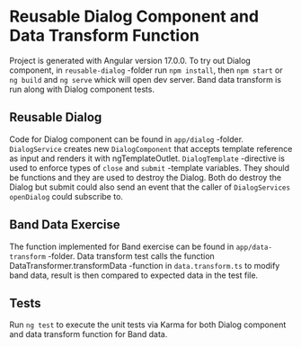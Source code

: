 # Reusable Dialog Component and Data Transform Function

Project is generated with Angular version 17.0.0. To try out Dialog component, in `reusable-dialog` -folder run `npm install`, then `npm start` or `ng build` and `ng serve` whick will open dev server. Band data transform is run along with Dialog component tests.

## Reusable Dialog

Code for Dialog component can be found in `app/dialog` -folder. `DialogService` creates new `DialogComponent` that accepts template reference as input and renders it with ngTemplateOutlet. `DialogTemplate` -directive is used to enforce types of `close` and `submit` -template variables. They should be functions and they are used to destroy the Dialog. Both do destroy the Dialog but submit could also send an event that the caller of `DialogServices` `openDialog` could subscribe to.

## Band Data Exercise

The function implemented for Band exercise can be found in `app/data-transform` -folder. Data transform test calls the function DataTransformer.transformData -function in `data.transform.ts` to modify band data, result is then compared to expected data in the test file.

## Tests

Run `ng test` to execute the unit tests via Karma for both Dialog component and data transform function for Band data.
